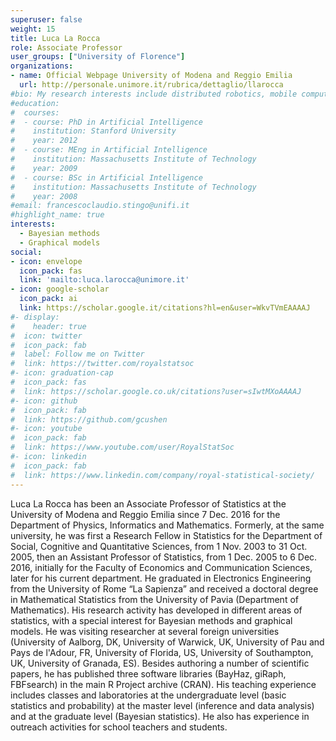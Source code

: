 ```yaml
---
superuser: false
weight: 15
title: Luca La Rocca
role: Associate Professor
user_groups: ["University of Florence"]
organizations:
- name: Official Webpage University of Modena and Reggio Emilia
  url: http://personale.unimore.it/rubrica/dettaglio/llarocca
#bio: My research interests include distributed robotics, mobile computing and programmable matter.
#education:
#  courses:
#  - course: PhD in Artificial Intelligence
#    institution: Stanford University
#    year: 2012
#  - course: MEng in Artificial Intelligence
#    institution: Massachusetts Institute of Technology
#    year: 2009
#  - course: BSc in Artificial Intelligence
#    institution: Massachusetts Institute of Technology
#    year: 2008
#email: francescoclaudio.stingo@unifi.it
#highlight_name: true
interests:
  - Bayesian methods 
  - Graphical models
social:
- icon: envelope
  icon_pack: fas
  link: 'mailto:luca.larocca@unimore.it'
- icon: google-scholar
  icon_pack: ai
  link: https://scholar.google.it/citations?hl=en&user=WkvTVmEAAAAJ 
#- display:
#    header: true
#  icon: twitter
#  icon_pack: fab
#  label: Follow me on Twitter
#  link: https://twitter.com/royalstatsoc
#- icon: graduation-cap
#  icon_pack: fas
#  link: https://scholar.google.co.uk/citations?user=sIwtMXoAAAAJ
#- icon: github
#  icon_pack: fab
#  link: https://github.com/gcushen
#- icon: youtube
#  icon_pack: fab
#  link: https://www.youtube.com/user/RoyalStatSoc
#- icon: linkedin
#  icon_pack: fab
#  link: https://www.linkedin.com/company/royal-statistical-society/
---
```


Luca La Rocca has been an Associate Professor of Statistics at the University of Modena and Reggio Emilia since 7 Dec. 2016 for the Department of Physics, Informatics and Mathematics. Formerly, at the same university, he was first a Research Fellow in Statistics for the Department of Social, Cognitive and Quantitative Sciences, from 1 Nov. 2003 to 31 Oct. 2005, then an Assistant Professor of Statistics, from 1 Dec. 2005 to 6 Dec. 2016, initially for the Faculty of Economics and Communication Sciences, later for his current department. He graduated in Electronics Engineering from the University of Rome “La Sapienza” and received a doctoral degree in Mathematical Statistics from the University of Pavia (Department of Mathematics). His research activity has developed in different areas of statistics, with a special interest for Bayesian methods and graphical models. He was visiting researcher at several foreign universities (University of Aalborg, DK, University of Warwick, UK, University of Pau and Pays de l'Adour, FR, University of Florida, US, University of Southampton, UK, University of Granada, ES). Besides authoring a number of scientific papers, he has published three software libraries (BayHaz, giRaph, FBFsearch) in the main R Project archive (CRAN). His teaching experience includes classes and laboratories at the undergraduate level (basic statistics and probability) at the master level (inference and data analysis) and at the graduate level (Bayesian statistics). He also has experience in outreach activities for school teachers and students.



